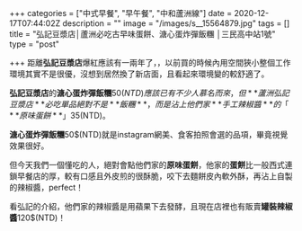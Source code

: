 +++
categories = ["中式早餐", "早午餐", "中和蘆洲線"]
date = 2020-12-17T07:44:02Z
description = ""
image = "/images/s__15564879.jpg"
tags = []
title = "弘記豆漿店│蘆洲必吃古早味蛋餅、溏心蛋炸彈飯糰 │三民高中站1號"
type = "post"

+++
距離**弘記豆漿店**爆紅應該有一兩年了，，以前買的時候內用空間狹小整個工作環境其實不是很優，沒想到居然換了新店面，且看起來環境變的較舒適了。

<!--more-->

**弘記豆漿店**的**溏心蛋炸彈飯糰**50$(NTD)應該已有不少人慕名而來，但**蘆洲弘記豆漿店**必吃單品絕對不是**飯糰**，而是沾上他們家**手工辣椒醬**的「**原味蛋餅**」35$(NTD)。

**溏心蛋炸彈飯糰**50$(NTD)就是instagram網美、食客拍照會選的品項，畢竟視覺效果很好。

但今天我們一個懂吃的人，絕對會點他們家的**原味蛋餅**，他家的**蛋餅**比一般西式連鎖早餐店的厚，較有口感且外皮煎的很酥脆，咬下去麵餅皮內軟外酥，再沾上自製的辣椒醬，perfect！

看弘記的介紹，他們家的辣椒醬是用蘋果下去發酵，且現在店裡也有販賣**罐裝辣椒醬**120$(NTD)！
